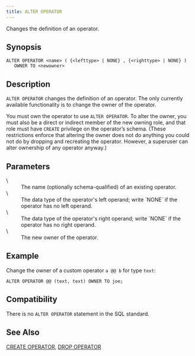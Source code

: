 ```yaml
---
title: ALTER OPERATOR
---
```


<!--
Licensed to the Apache Software Foundation (ASF) under one
or more contributor license agreements.  See the NOTICE file
distributed with this work for additional information
regarding copyright ownership.  The ASF licenses this file
to you under the Apache License, Version 2.0 (the
"License"); you may not use this file except in compliance
with the License.  You may obtain a copy of the License at

  http://www.apache.org/licenses/LICENSE-2.0

Unless required by applicable law or agreed to in writing,
software distributed under the License is distributed on an
"AS IS" BASIS, WITHOUT WARRANTIES OR CONDITIONS OF ANY
KIND, either express or implied.  See the License for the
specific language governing permissions and limitations
under the License.
-->

Changes the definition of an operator.

## Synopsis<a id="synop"></a>

```pre
ALTER OPERATOR <name> ( {<lefttype> | NONE} , {<righttype> | NONE} ) 
   OWNER TO <newowner>        
```

## Description<a id="desc"></a>

`ALTER OPERATOR` changes the definition of an operator. The only currently available functionality is to change the owner of the operator. 

You must own the operator to use `ALTER OPERATOR`. To alter the owner, you must also be a direct or indirect member of the new owning role, and that role must have `CREATE` privilege on the operator’s schema. (These restrictions enforce that altering the owner does not do anything you could not do by dropping and recreating the operator. However, a superuser can alter ownership of any operator anyway.)

## Parameters<a id="alteroperator__section4"></a>

<dt> \<name\>   </dt>
<dd>The name (optionally schema-qualified) of an existing operator.</dd>

<dt> \<lefttype\>   </dt>
<dd>The data type of the operator's left operand; write `NONE` if the operator has no left operand.</dd>

<dt> \<righttype\>   </dt>
<dd>The data type of the operator's right operand; write `NONE` if the operator has no right operand.</dd>

<dt> \<newowner\>   </dt>
<dd>The new owner of the operator.</dd>

## Example<a id="example"></a>

Change the owner of a custom operator `a @@ b` for type `text`:

```pre
ALTER OPERATOR @@ (text, text) OWNER TO joe;
```

## Compatibility<a id="compat"></a>

There is no `ALTER OPERATOR` statement in the SQL standard.

## See Also<a id="see"></a>

[CREATE OPERATOR](CREATE-OPERATOR.html), [DROP OPERATOR](DROP-OPERATOR.html)


